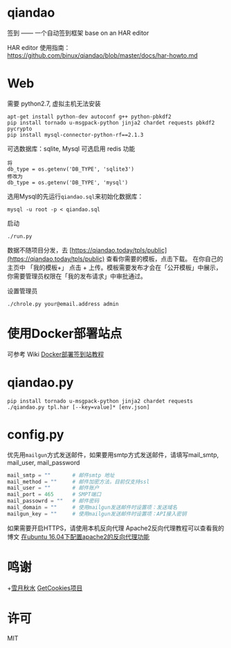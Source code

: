 qiandao
=======

签到 —— 一个自动签到框架 base on an HAR editor

HAR editor 使用指南：https://github.com/binux/qiandao/blob/master/docs/har-howto.md

Web
===

需要 python2.7, 虚拟主机无法安装

```
apt-get install python-dev autoconf g++ python-pbkdf2
pip install tornado u-msgpack-python jinja2 chardet requests pbkdf2 pycrypto
pip install mysql-connector-python-rf==2.1.3
```

可选数据库：sqlite, Mysql
可选启用 redis 功能

```
将
db_type = os.getenv('DB_TYPE', 'sqlite3')
修改为
db_type = os.getenv('DB_TYPE', 'mysql')
```


选用Mysql的先运行`qiandao.sql`来初始化数据库：
```
mysql -u root -p < qiandao.sql
```

启动

```
./run.py
```

数据不随项目分发，去 [https://qiandao.today/tpls/public](https://qiandao.today/tpls/public) 查看你需要的模板，点击下载。
在你自己的主页中 「我的模板+」 点击 + 上传。模板需要发布才会在「公开模板」中展示，你需要管理员权限在「我的发布请求」中审批通过。


设置管理员

```
./chrole.py your@email.address admin
```

使用Docker部署站点
==========

可参考 Wiki [Docker部署签到站教程](https://github.com/binux/qiandao/wiki/Docker%E9%83%A8%E7%BD%B2%E7%AD%BE%E5%88%B0%E7%AB%99%E6%95%99%E7%A8%8B)

qiandao.py
==========

```
pip install tornado u-msgpack-python jinja2 chardet requests
./qiandao.py tpl.har [--key=value]* [env.json]
```

config.py
=========
优先用`mailgun`方式发送邮件，如果要用smtp方式发送邮件，请填写mail_smtp, mail_user, mail_password
```python
mail_smtp = ""       # 邮件smtp 地址
mail_method = ""     # 邮件加密方法，目前仅支持ssl
mail_user = ""       # 邮件账户
mail_port = 465      # SMPT端口
mail_passowrd = ""   # 邮件密码
mail_domain = ""     # 使用mailgun发送邮件时设置项：发送域名
mailgun_key = ""     # 使用mailgun发送邮件时设置项：API接入密钥
```

如果需要开启HTTPS，请使用本机反向代理
Apache2反向代理教程可以查看我的博文 [在ubuntu 16.04下配置apache2的反向代理功能](https://www.elfive.cn/how-to-setup-apache2-proxy-function/) 

鸣谢
====

+[雪月秋水](https://plus.google.com/u/0/+%E9%9B%AA%E6%9C%88%E7%A7%8B%E6%B0%B4%E9%85%B1) [GetCookies项目](https://github.com/acgotaku/GetCookies)

许可
====

MIT
